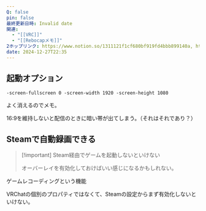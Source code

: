 ```yaml
---
Q: false
pin: false
最終更新日時: Invalid date
関連:
  - "[[VRC]]"
  - "[[Rebocapメモ]]"
2ホップリンク: https://www.notion.so/1311121f1cf680bf919fd4bbb899140a, https://www.notion.so/15346504138f490890312e46141dc2a9, https://www.notion.so/1efeb4ffd2f64264b71343d5090cac07, https://www.notion.so/55cc2a7cb9a64bd0b9d27c03d795ee5b, https://www.notion.so/5dc1cfa7f9d241b98baafa7174affca1, https://www.notion.so/9485430954e340e68df9533c80f5ec46, https://www.notion.so/c3f9b656669e466990b2011439134c7f, https://www.notion.so/eb89cad26afd4965868dc7b08176ffeb, https://www.notion.so/ed88b99995aa4ce394853b357c844401, https://www.notion.so/fb36c50e3bbc4a22ab1d158585f38491,https://www.notion.so/5dc1cfa7f9d241b98baafa7174affca1, https://www.notion.so/6c1f7817a4254bfd9e6875945470c240, https://www.notion.so/860de1779b4d4b3899a2edc442879127
date: 2024-12-27T22:35
---
```

  

## 起動オプション

```Shell
-screen-fullscreen 0 -screen-width 1920 -screen-height 1080
```

よく消えるのでメモ。

16:9を維持しないと配信のときに暗い帯が出てしまう。（それはそれであり？）

  

## Steamで自動録画できる

> [!important] Steam経由でゲームを起動しないといけない
> 
> オーバーレイを有効化しておけばいい感じになるかもしれない。

ゲームレコーディングという機能

VRChatの個別のプロパティではなくて、Steamの設定からまず有効化しないといけない。